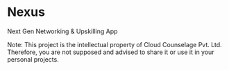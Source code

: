 # Nexus
Next Gen Networking &amp; Upskilling App

Note: This project is the intellectual property of Cloud Counselage Pvt. Ltd. Therefore, you are not supposed and advised to share it or use it in your personal projects.
